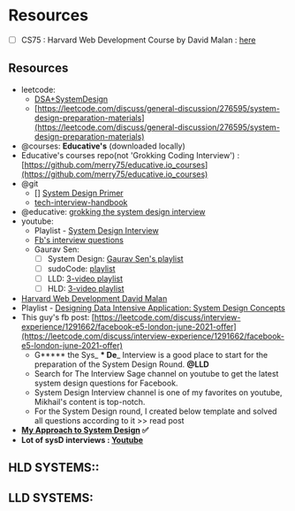 # Resources

* [ ] CS75 : Harvard Web Development Course by David Malan : [here](https://www.youtube.com/watch?v=8KuO4r5CHjM\&ab_channel=JorgeScott)

## Resources

* leetcode:
  * [DSA+SystemDesign](https://leetcode.com/discuss/career/216554/From-0-to-clearing-UberAppleAmazonLinkedInGoogle)
  * [https://leetcode.com/discuss/general-discussion/276595/system-design-preparation-materials](https://leetcode.com/discuss/general-discussion/276595/system-design-preparation-materials)
* @courses: **Educative's** (downloaded locally)
* Educative's courses repo(not 'Grokking Coding Interview') : [https://github.com/merry75/educative.io_courses](https://github.com/merry75/educative.io_courses)
* @git
  * \[] [System Design Primer](https://github.com/donnemartin/system-design-primer)
  * [tech-interview-handbook](https://github.com/yangshun/tech-interview-handbook/tree/master/experimental/design)
* @educative: [grokking the system design interview](https://github.com/donnemartin/system-design-primer)
* youtube: 
  * Playlist - [System Design Interview](https://www.youtube.com/watch?v=OOKpXfneQ9Q\&list=PL0evysyBWYO4n2wkp1UgqpUfSsXnu5EMf\&ab_channel=SystemDesignInterview)
  * [Fb's interview questions](https://www.youtube.com/results?search_query=The+Interview+Sage)
  * Gaurav Sen:
    * [ ] System Design: [Gaurav Sen's playlist](https://www.youtube.com/watch?v=xpDnVSmNFX0\&list=PLMCXHnjXnTnvo6alSjVkgxV-VH6EPyvoX\&ab_channel=GauravSen)
    * [ ] sudoCode: [playlist](https://www.youtube.com/c/sudoCODE/playlists)
    * [ ] LLD: [3-video playlist](https://www.youtube.com/watch?v=FKA2KgkkcqY\&list=PLMCXHnjXnTnvQVh7WsgZ8SurU1O2v_UM7)
    * [ ] HLD: [3-video playlist](https://www.youtube.com/watch?v=tndzLznxq40\&list=PLMCXHnjXnTnvZBRQGkIAuZkPMK4SpE1fq)
* [Harvard Web Development David Malan](https://www.youtube.com/watch?v=-W9F\_\_D3oY4\&ab_channel=JorgeScott)
* Playlist - [Designing Data Intensive Application: System Design Concepts](https://www.youtube.com/playlist?list=PLQ4gYCpyjA84mawlXOfodSEtRv3Jpb2F1)
* This guy's fb post: [https://leetcode.com/discuss/interview-experience/1291662/facebook-e5-london-june-2021-offer](https://leetcode.com/discuss/interview-experience/1291662/facebook-e5-london-june-2021-offer)
  * G**\*** the Sys_ **\* De**_ Interview is a good place to start for the preparation of the System Design Round.  **@LLD**
  * Search for The Interview Sage channel on youtube to get the latest system design questions for Facebook. 
  * System Design Interview channel is one of my favorites on youtube, Mikhail's content is top-notch. 
  * For the System Design round, I created below template and solved all questions according to it >> read post
* ****[**My Approach to System Design**](https://www.teamblind.com/post/my-approach-to-system-design-V4SJARdx)** ✅**
* **Lot of sysD interviews : **[**Youtube**](https://www.youtube.com/channel/UCPumyEKs86w-GtWDd2XQYtg)****

## HLD SYSTEMS::



## LLD SYSTEMS:



